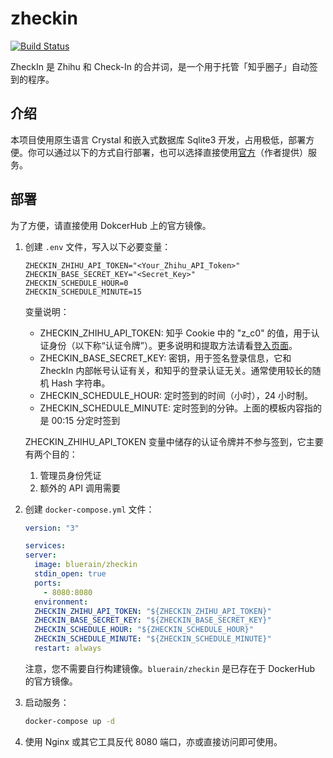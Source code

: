 # zheckin

[![Build Status](https://cloud.drone.io/api/badges/Hentioe/zheckin/status.svg)](https://cloud.drone.io/Hentioe/zheckin)

ZheckIn 是 Zhihu 和 Check-In 的合并词，是一个用于托管「知乎圈子」自动签到的程序。

## 介绍

本项目使用原生语言 Crystal 和嵌入式数据库 Sqlite3 开发，占用极低，部署方便。你可以通过以下的方式自行部署，也可以选择直接使用[官方](https://zheckin.bluerain.io)（作者提供）服务。

## 部署

为了方便，请直接使用 DokcerHub 上的官方镜像。

1. 创建 `.env` 文件，写入以下必要变量：

   ```env
   ZHECKIN_ZHIHU_API_TOKEN="<Your_Zhihu_API_Token>"
   ZHECKIN_BASE_SECRET_KEY="<Secret_Key>"
   ZHECKIN_SCHEDULE_HOUR=0
   ZHECKIN_SCHEDULE_MINUTE=15
   ```

   变量说明：

   - ZHECKIN_ZHIHU_API_TOKEN: 知乎 Cookie 中的 "z_c0" 的值，用于认证身份（以下称“认证令牌”）。更多说明和提取方法请看[登入页面](https://zheckin.bluerain.io/sign_in)。
   - ZHECKIN_BASE_SECRET_KEY: 密钥，用于签名登录信息，它和 ZheckIn 内部帐号认证有关，和知乎的登录认证无关。通常使用较长的随机 Hash 字符串。
   - ZHECKIN_SCHEDULE_HOUR: 定时签到的时间（小时），24 小时制。
   - ZHECKIN_SCHEDULE_MINUTE: 定时签到的分钟。上面的模板内容指的是 00:15 分定时签到

   ZHECKIN_ZHIHU_API_TOKEN 变量中储存的认证令牌并不参与签到，它主要有两个目的：

   1. 管理员身份凭证
   1. 额外的 API 调用需要

2. 创建 `docker-compose.yml` 文件：

   ```yml
   version: "3"

   services:
   server:
     image: bluerain/zheckin
     stdin_open: true
     ports:
       - 8080:8080
     environment:
     ZHECKIN_ZHIHU_API_TOKEN: "${ZHECKIN_ZHIHU_API_TOKEN}"
     ZHECKIN_BASE_SECRET_KEY: "${ZHECKIN_BASE_SECRET_KEY}"
     ZHECKIN_SCHEDULE_HOUR: "${ZHECKIN_SCHEDULE_HOUR}"
     ZHECKIN_SCHEDULE_MINUTE: "${ZHECKIN_SCHEDULE_MINUTE}"
     restart: always
   ```

   注意，您不需要自行构建镜像。`bluerain/zheckin` 是已存在于 DockerHub 的官方镜像。

3. 启动服务：

   ```bash
   docker-compose up -d
   ```

4. 使用 Nginx 或其它工具反代 8080 端口，亦或直接访问即可使用。
